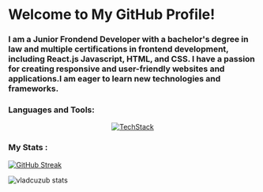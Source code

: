 # Welcome to My GitHub Profile!

### I am a Junior Frondend Developer with a bachelor's degree in law and multiple certifications in frontend development, including React.js Javascript, HTML, and CSS. I have a passion for creating responsive and user-friendly websites and applications.I am eager to learn new technologies and frameworks.</h1>


<h3 align="left">Languages and Tools:</h3>
<div align="center" >
  <a href="https://skillicons.dev">
    <img src="https://skillicons.dev/icons?i=html,css,sass,tailwind,js,react,vite,git,webflow,figma&theme=light"  alt="TechStack"/>
  </a>
</div>

###  My Stats :


[![GitHub Streak](http://github-readme-streak-stats.herokuapp.com?user=vladcuzub&theme=dark&background=000000)](https://git.io/streak-stats)

<img src="https://github-readme-stats.vercel.app/api/top-langs/?username=vladcuzub&theme=dracula&layout=donut-vertical" alt="vladcuzub stats" />
